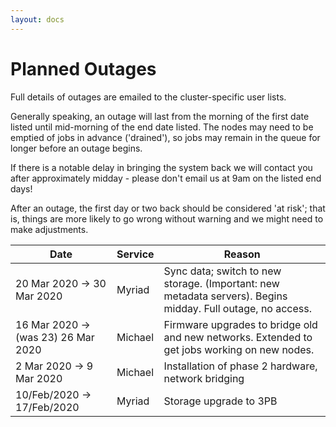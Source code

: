 ```yaml
---
layout: docs
---
```


# Planned Outages

Full details of outages are emailed to the cluster-specific user lists. 

Generally speaking, an outage will last from the morning of the first date listed until mid-morning of the end date listed. The nodes may need to be emptied of jobs in advance ('drained'), so jobs may remain in the queue for longer before an outage begins.

If there is a notable delay in bringing the system back we will contact you after approximately midday - please don't email us at 9am on the listed end days!

After an outage, the first day or two back should be considered 'at risk'; that is, things are more likely to go wrong without warning and we might need to make adjustments.

Date                | Service | Reason
--------------------|---------|-------
20 Mar 2020 -> 30 Mar 2020 | Myriad | Sync data; switch to new storage. (Important: new metadata servers). Begins midday. Full outage, no access.
16 Mar 2020 -> (was 23) 26 Mar 2020 | Michael | Firmware upgrades to bridge old and new networks. Extended to get jobs working on new nodes.
2 Mar 2020 -> 9 Mar 2020 | Michael | Installation of phase 2 hardware, network bridging
10/Feb/2020 -> 17/Feb/2020 | Myriad   | Storage upgrade to 3PB

